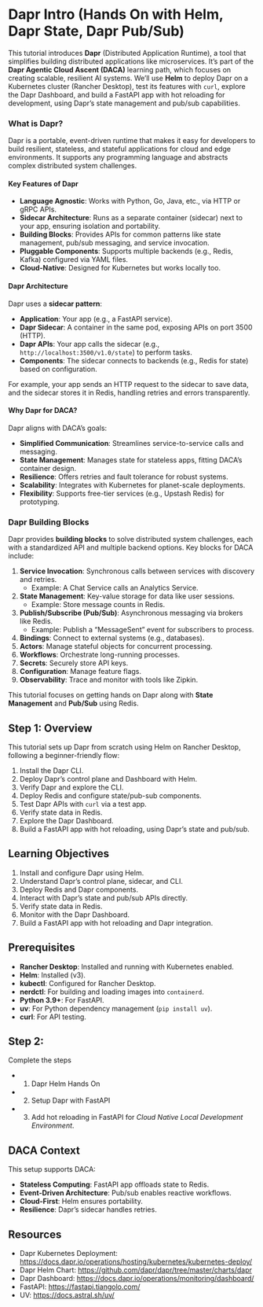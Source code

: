 # Dapr Intro (Hands On with Helm, Dapr State, Dapr Pub/Sub)

This tutorial introduces **Dapr** (Distributed Application Runtime), a tool that simplifies building distributed applications like microservices. It’s part of the **Dapr Agentic Cloud Ascent (DACA)** learning path, which focuses on creating scalable, resilient AI systems. We’ll use **Helm** to deploy Dapr on a Kubernetes cluster (Rancher Desktop), test its features with `curl`, explore the Dapr Dashboard, and build a FastAPI app with hot reloading for development, using Dapr’s state management and pub/sub capabilities.

### What is Dapr?
Dapr is a portable, event-driven runtime that makes it easy for developers to build resilient, stateless, and stateful applications for cloud and edge environments. It supports any programming language and abstracts complex distributed system challenges.

#### Key Features of Dapr
- **Language Agnostic**: Works with Python, Go, Java, etc., via HTTP or gRPC APIs.
- **Sidecar Architecture**: Runs as a separate container (sidecar) next to your app, ensuring isolation and portability.
- **Building Blocks**: Provides APIs for common patterns like state management, pub/sub messaging, and service invocation.
- **Pluggable Components**: Supports multiple backends (e.g., Redis, Kafka) configured via YAML files.
- **Cloud-Native**: Designed for Kubernetes but works locally too.

#### Dapr Architecture
Dapr uses a **sidecar pattern**:
- **Application**: Your app (e.g., a FastAPI service).
- **Dapr Sidecar**: A container in the same pod, exposing APIs on port 3500 (HTTP).
- **Dapr APIs**: Your app calls the sidecar (e.g., `http://localhost:3500/v1.0/state`) to perform tasks.
- **Components**: The sidecar connects to backends (e.g., Redis for state) based on configuration.

For example, your app sends an HTTP request to the sidecar to save data, and the sidecar stores it in Redis, handling retries and errors transparently.

#### Why Dapr for DACA?
Dapr aligns with DACA’s goals:
- **Simplified Communication**: Streamlines service-to-service calls and messaging.
- **State Management**: Manages state for stateless apps, fitting DACA’s container design.
- **Resilience**: Offers retries and fault tolerance for robust systems.
- **Scalability**: Integrates with Kubernetes for planet-scale deployments.
- **Flexibility**: Supports free-tier services (e.g., Upstash Redis) for prototyping.

### Dapr Building Blocks
Dapr provides **building blocks** to solve distributed system challenges, each with a standardized API and multiple backend options. Key blocks for DACA include:
1. **Service Invocation**: Synchronous calls between services with discovery and retries.
   - Example: A Chat Service calls an Analytics Service.
2. **State Management**: Key-value storage for data like user sessions.
   - Example: Store message counts in Redis.
3. **Publish/Subscribe (Pub/Sub)**: Asynchronous messaging via brokers like Redis.
   - Example: Publish a “MessageSent” event for subscribers to process.
4. **Bindings**: Connect to external systems (e.g., databases).
5. **Actors**: Manage stateful objects for concurrent processing.
6. **Workflows**: Orchestrate long-running processes.
7. **Secrets**: Securely store API keys.
8. **Configuration**: Manage feature flags.
9. **Observability**: Trace and monitor with tools like Zipkin.

This tutorial focuses on getting hands on Dapr along with **State Management** and **Pub/Sub** using Redis.

## Step 1: Overview
This tutorial sets up Dapr from scratch using Helm on Rancher Desktop, following a beginner-friendly flow:

1. Install the Dapr CLI.
2. Deploy Dapr’s control plane and Dashboard with Helm.
3. Verify Dapr and explore the CLI.
4. Deploy Redis and configure state/pub-sub components.
5. Test Dapr APIs with `curl` via a test app.
6. Verify state data in Redis.
7. Explore the Dapr Dashboard.
8. Build a FastAPI app with hot reloading, using Dapr’s state and pub/sub.

## Learning Objectives
1. Install and configure Dapr using Helm.
2. Understand Dapr’s control plane, sidecar, and CLI.
3. Deploy Redis and Dapr components.
4. Interact with Dapr’s state and pub/sub APIs directly.
5. Verify state data in Redis.
6. Monitor with the Dapr Dashboard.
7. Build a FastAPI app with hot reloading and Dapr integration.

## Prerequisites
- **Rancher Desktop**: Installed and running with Kubernetes enabled.
- **Helm**: Installed (v3).
- **kubectl**: Configured for Rancher Desktop.
- **nerdctl**: For building and loading images into `containerd`.
- **Python 3.9+**: For FastAPI.
- **uv**: For Python dependency management (`pip install uv`).
- **curl**: For API testing.

## Step 2:
Complete the steps 
- 1. Dapr Helm Hands On
- 2. Setup Dapr with FastAPI
- 3. Add hot reloading in FastAPI for *Cloud Native Local Development Environment*.

## DACA Context
This setup supports DACA:
- **Stateless Computing**: FastAPI app offloads state to Redis.
- **Event-Driven Architecture**: Pub/sub enables reactive workflows.
- **Cloud-First**: Helm ensures portability.
- **Resilience**: Dapr’s sidecar handles retries.

## Resources
- Dapr Kubernetes Deployment: https://docs.dapr.io/operations/hosting/kubernetes/kubernetes-deploy/
- Dapr Helm Chart: https://github.com/dapr/dapr/tree/master/charts/dapr
- Dapr Dashboard: https://docs.dapr.io/operations/monitoring/dashboard/
- FastAPI: https://fastapi.tiangolo.com/
- UV: https://docs.astral.sh/uv/